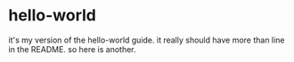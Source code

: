 # hello-world
it's my version of the hello-world guide.
it really should have more than line in the README. so here is another.
